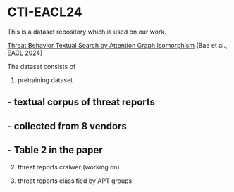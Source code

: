 # CTI-EACL24

This is a dataset repository which is used on our work. 

[Threat Behavior Textual Search by Attention Graph Isomorphism](https://aclanthology.org/2024.eacl-long.160) (Bae et al., EACL 2024)

The dataset consists of 

1. pretraining dataset 

 ## - textual corpus of threat reports

 ## - collected from 8 vendors

 ## - Table 2 in the paper 

2. threat reports cralwer (working on)

3. threat reports classified by APT groups
